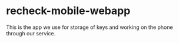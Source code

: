 # recheck-mobile-webapp
This is the app we use for storage of keys and working on the phone through our service.
